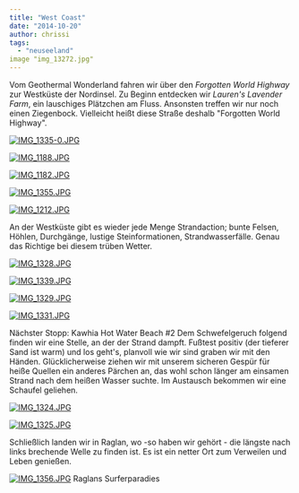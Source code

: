 ```yaml
---
title: "West Coast"
date: "2014-10-20"
author: chrissi
tags: 
  - "neuseeland"
image "img_13272.jpg"
---
```


Vom Geothermal Wonderland fahren wir über den _Forgotten World Highway_ zur Westküste der Nordinsel. Zu Beginn entdecken wir _Lauren's Lavender Farm_, ein lauschiges Plätzchen am Fluss. Ansonsten treffen wir nur noch einen Ziegenbock. Vielleicht heißt diese Straße deshalb "Forgotten World Highway".

[![IMG_1335-0.JPG](images/img_1335-0.jpg)](https://hafenstrand.wordpress.com/wp-content/uploads/2014/10/img_1335-0.jpg)

[![IMG_1188.JPG](images/img_11881.jpg)](https://hafenstrand.wordpress.com/wp-content/uploads/2014/10/img_11881.jpg)

[![IMG_1182.JPG](images/img_11821.jpg)](https://hafenstrand.wordpress.com/wp-content/uploads/2014/10/img_11821.jpg)

[![IMG_1355.JPG](images/img_1355.jpg)](https://hafenstrand.wordpress.com/wp-content/uploads/2014/10/img_1355.jpg)

[![IMG_1212.JPG](images/img_1212.jpg)](https://hafenstrand.wordpress.com/wp-content/uploads/2014/10/img_1212.jpg)

An der Westküste gibt es wieder jede Menge Strandaction; bunte Felsen, Höhlen, Durchgänge, lustige Steinformationen, Strandwasserfälle. Genau das Richtige bei diesem trüben Wetter.

[![IMG_1328.JPG](images/img_1328.jpg)](https://hafenstrand.wordpress.com/wp-content/uploads/2014/10/img_1328.jpg)

[![IMG_1339.JPG](images/img_1339.jpg)](https://hafenstrand.wordpress.com/wp-content/uploads/2014/10/img_1339.jpg)

[![IMG_1329.JPG](images/img_1329.jpg)](https://hafenstrand.wordpress.com/wp-content/uploads/2014/10/img_1329.jpg)

[![IMG_1331.JPG](images/img_1331.jpg)](https://hafenstrand.wordpress.com/wp-content/uploads/2014/10/img_1331.jpg)

Nächster Stopp: Kawhia Hot Water Beach #2 Dem Schwefelgeruch folgend finden wir eine Stelle, an der der Strand dampft. Fußtest positiv (der tieferer Sand ist warm) und los geht's, planvoll wie wir sind graben wir mit den Händen. Glücklicherweise ziehen wir mit unserem sicheren Gespür für heiße Quellen ein anderes Pärchen an, das wohl schon länger am einsamen Strand nach dem heißen Wasser suchte. Im Austausch bekommen wir eine Schaufel geliehen.

[![IMG_1324.JPG](images/img_1324.jpg)](https://hafenstrand.wordpress.com/wp-content/uploads/2014/10/img_1324.jpg)

[![IMG_1325.JPG](images/img_1325.jpg)](https://hafenstrand.wordpress.com/wp-content/uploads/2014/10/img_1325.jpg)

Schließlich landen wir in Raglan, wo -so haben wir gehört - die längste nach links brechende Welle zu finden ist. Es ist ein netter Ort zum Verweilen und Leben genießen.

[![IMG_1356.JPG](images/img_1356.jpg)](https://hafenstrand.wordpress.com/wp-content/uploads/2014/10/img_1356.jpg) Raglans Surferparadies
